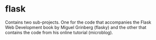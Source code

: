 # flask
Contains two sub-projects. One for the code that accompanies the Flask Web Development book by Miguel Grinberg (flasky) and the other that contains the code from his online tutorial (microblog).
